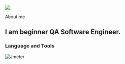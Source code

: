 ![](https://timeweb.com/ru/community/article/2c/2c07bf8d248660e02c50d753cabc091e.png)

About me

## I am beginner QA Software Engineer.

### Language and Tools
![Jmeter](https://img.shields.io/badge/-Jmeter-8250df??style=for-the-badge&logo=Jmeter&logocolor=2da44e)
